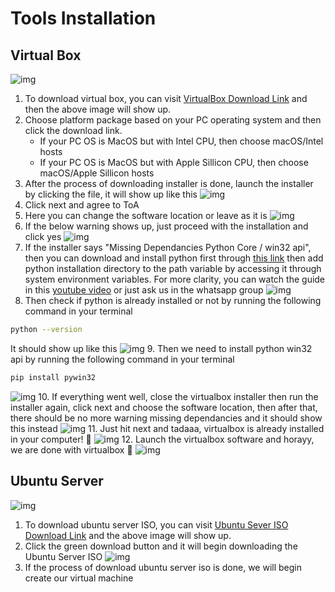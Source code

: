 # Tools Installation

## Virtual Box

![img](../../../public/assets/cloud-development/your-first-vm/vbox-download.png)

1. To download virtual box, you can visit [VirtualBox Download Link](https://www.virtualbox.org/wiki/Downloads) and then the above image will show up.
2. Choose platform package based on your PC operating system and then click the download link. 
    - If your PC OS is MacOS but with Intel CPU, then choose macOS/Intel hosts
    - If your PC OS is MacOS but with Apple Sillicon CPU, then choose macOS/Apple Sillicon hosts
3. After the process of downloading installer is done, launch the installer by clicking the file, it will show up like this
![img](../../../public/assets/cloud-development/your-first-vm/step1.jpg)
4. Click next and agree to ToA
5. Here you can change the software location or leave as it is
![img](../../../public/assets/cloud-development/your-first-vm/step2.jpg)
6. If the below warning shows up, just proceed with the installation and click yes
![img](../../../public/assets/cloud-development/your-first-vm/step3.jpg)
7. If the installer says "Missing Dependancies Python Core / win32 api", then you can download and install python first through [this link](https://www.python.org/downloads/release/python-3127/) then add python installation directory to the path variable by accessing it through system environment variables. For more clarity, you can watch the guide in this [youtube video](https://www.youtube.com/watch?v=91SGaK7_eeY) or just ask us in the whatsapp group
![img](../../../public/assets/cloud-development/your-first-vm/step4.jpg)
8. Then check if python is already installed or not by running the following command in your terminal
```zsh
python --version
```
It should show up like this
![img](../../../public/assets/cloud-development/your-first-vm/python-check.png)
9. Then we need to install python win32 api by running the following command  in your terminal
```zsh
pip install pywin32
```
![img](../../../public/assets/cloud-development/your-first-vm/step5.jpg)
10. If everything went well, close the virtualbox installer then run the installer again, click next and choose the software location, then after that, there should be no more warning missing dependancies and it should show this instead
![img](../../../public/assets/cloud-development/your-first-vm/step6.jpg)
11. Just hit next and tadaaa, virtualbox is already installed in your computer! 🥳
![img](../../../public/assets/cloud-development/your-first-vm/step8.jpg)
12. Launch the virtualbox software and horayy, we are done with virtualbox 🎉
![img](../../../public/assets/cloud-development/your-first-vm/step9.jpg)

## Ubuntu Server 

![img](../../../public/assets/cloud-development/your-first-vm/ubuntu-download.png)

1. To download ubuntu server ISO, you can visit [Ubuntu Sever ISO Download Link](https://ubuntu.com/download/server) and the above image will show up.
2. Click the green download button and it will begin downloading the Ubuntu Server ISO
![img](../../../public/assets/cloud-development/your-first-vm/notify-ubuntu-download.png)
3. If the process of download ubuntu server iso is done, we will begin create our virtual machine